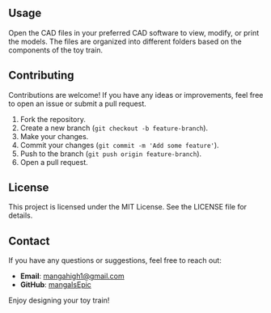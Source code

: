 ## Usage

Open the CAD files in your preferred CAD software to view, modify, or print the models. The files are organized into different folders based on the components of the toy train.

## Contributing

Contributions are welcome! If you have any ideas or improvements, feel free to open an issue or submit a pull request.

1. Fork the repository.
2. Create a new branch (`git checkout -b feature-branch`).
3. Make your changes.
4. Commit your changes (`git commit -m 'Add some feature'`).
5. Push to the branch (`git push origin feature-branch`).
6. Open a pull request.

## License

This project is licensed under the MIT License. See the LICENSE file for details.

## Contact

If you have any questions or suggestions, feel free to reach out:

- **Email**: mangahigh1@gmail.com
- **GitHub**: [mangaIsEpic](https://github.com/mangaIsEpic)

Enjoy designing your toy train!
